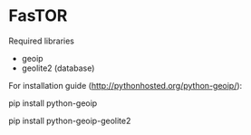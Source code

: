 # FasTOR

Required libraries
- geoip
- geolite2 (database)

For installation guide (http://pythonhosted.org/python-geoip/):

pip install python-geoip

pip install python-geoip-geolite2 
